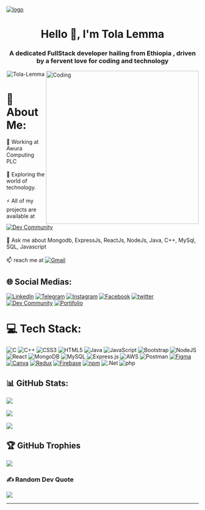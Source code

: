 [![logo](https://camo.githubusercontent.com/48ec00ed4c84e771db4a1db90b56352923a8d644452a32b434d68e97006c9337/68747470733a2f2f63686b736b696c6c732e636f6d2f77702d636f6e74656e742f75706c6f6164732f323032302f30342f504e432d416e696d617465642d42616e6e6572732e676966)](https://portfolio-tolalemma.onrender.com/)
<!-- <h1 style="text-decoration:'none'"></h1> -->
<h1 align="center"> Hello 👋, I'm Tola Lemma </h1>
<h3 align="center"> A dedicated FullStack developer hailing from Ethiopia , driven by a fervent love for coding and technology </h3>
<img align="right" alt="Coding" width="400" src="https://camo.githubusercontent.com/cae12fddd9d6982901d82580bdf321d81fb299141098ca1c2d4891870827bf17/68747470733a2f2f6d69726f2e6d656469756d2e636f6d2f6d61782f313336302f302a37513379765349765f7430696f4a2d5a2e676966"/>

<p align="center"> <img src="https://komarev.com/ghpvc/?username=Tola-lemma&label=Profile%20views&color=brightgreen&style=flat" alt="Tola-Lemma" /> </p>

 # 💫 About Me: 

🔭 Working at Awura Computing PLC <br><br>🌱 Exploring the world of technology.  <br><br>⚡ All of my projects are available at   [![Dev Community](https://img.shields.io/badge/GitHub-100000?style=badge&logo=github&logoColor=white)](https://github.com/Tola-lemma) <br><br>💬 Ask me about Mongodb, ExpressJs, ReactJs, NodeJs, Java, C++, MySql, SQL, Javascript <br><br>📫 reach me at  [ ![Gmail](https://img.shields.io/badge/Gmail-D14836?style=badge&logo=gmail&logoColor=white)](mailto:tolalemma@gmail.com)  


  ## 🌐 Social Medias: 

[![LinkedIn](https://img.shields.io/badge/LinkedIn-%230077B5.svg?logo=linkedin&logoColor=white)](https://www.linkedin.com/in/tolalemma/) 
[![Telegram](https://img.shields.io/badge/Telegram-2CA5E0?style=badge&logo=telegram&logoColor=white)](https://t.me/tolalemma)
[![Instagram](https://img.shields.io/badge/Instagram-%23E4405F.svg?logo=Instagram&logoColor=white)](https://www.instagram.com/tolalemma/)
[![Facebook](https://img.shields.io/badge/Facebook-1877F2?style=badge&logo=facebook&logoColor=white)](https://m.facebook.com/m.tolalemma) 
[![twitter](https://img.shields.io/badge/Twitter-1DA1F2?style=badge&logo=twitter&logoColor=white)](https://twitter.com/TolaLemma)
[![Dev Community](https://img.shields.io/badge/GitHub-100000?style=badge&logo=github&logoColor=white)](https://github.com/Tola-lemma)
[![Portifolio](https://img.shields.io/website-Portifolio-down--red/http/monip.org.svg)](https://portfolio-tolalemma.onrender.com/)

 # 💻 Tech Stack:

![C](https://img.shields.io/badge/c-%2300599C.svg?style=for-the-badge&logo=c&logoColor=white) ![C++](https://img.shields.io/badge/c++-%2300599C.svg?style=for-the-badge&logo=c%2B%2B&logoColor=white) ![CSS3](https://img.shields.io/badge/css3-%231572B6.svg?style=for-the-badge&logo=css3&logoColor=white) ![HTML5](https://img.shields.io/badge/html5-%23E34F26.svg?style=for-the-badge&logo=html5&logoColor=white) ![Java](https://img.shields.io/badge/java-%23ED8B00.svg?style=for-the-badge&logo=java&logoColor=white) ![JavaScript](https://img.shields.io/badge/javascript-%23323330.svg?style=for-the-badge&logo=javascript&logoColor=%23F7DF1E) ![Bootstrap](https://img.shields.io/badge/bootstrap-%23563D7C.svg?style=for-the-badge&logo=bootstrap&logoColor=white) ![NodeJS](https://img.shields.io/badge/node.js-6DA55F?style=for-the-badge&logo=node.js&logoColor=white) ![React](https://img.shields.io/badge/react-%2320232a.svg?style=for-the-badge&logo=react&logoColor=%2361DAFB) ![MongoDB](https://img.shields.io/badge/MongoDB-4EA94B?style=for-the-badge&logo=mongodb&logoColor=white) ![MySQL](https://img.shields.io/badge/mysql-%2300f.svg?style=for-the-badge&logo=mysql&logoColor=white) ![Express.js](https://img.shields.io/badge/express.js-%23404d59.svg?style=for-the-badge&logo=express&logoColor=%2361DAFB) ![AWS](https://img.shields.io/badge/AWS-%23FF9900.svg?style=for-the-badge&logo=amazon-aws&logoColor=white)  ![Postman](https://img.shields.io/badge/Postman-FF6C37?style=for-the-badge&logo=postman&logoColor=white) [![Figma](https://img.shields.io/badge/Figma-F24E1E?style=for-the-badge&logo=figma&logoColor=FFFFFF)](https://portfolio-tolalemma.onrender.com/) [![Canva](https://img.shields.io/badge/Canva-00C4CC?style=for-the-badge&logo=canva&logoColor=FFFFFF)](https://portfolio-tolalemma.onrender.com/)  [![Redux](https://img.shields.io/badge/Redux-764ABC?style=for-the-badge&logo=redux&logoColor=FFFFFF)](https://portfolio-tolalemma.onrender.com/) [![Firebase](https://img.shields.io/badge/Firebase-FFCA28?style=for-the-badge&logo=firebase&logoColor=FFFFFF)](https://portfolio-tolalemma.onrender.com/) [![npm](https://img.shields.io/badge/npm-CB3837?style=for-the-badge&logo=npm&logoColor=FFFFFF)](https://www.npmjs.com/) ![.Net](https://img.shields.io/badge/.NET-5C2D91?style=for-the-badge&logo=.net&logoColor=white) ![php](https://img.shields.io/badge/PHP-777BB4?style=for-the-badge&logo=php&logoColor=white)




## 📊 GitHub Stats:

![](https://github-readme-stats.vercel.app/api?username=Tola-lemma&theme=dark&hide_border=false&include_all_commits=false&count_private=false)<br/>
<br/>
![](https://github-readme-streak-stats.herokuapp.com/?user=Tola-lemma&theme=dark&hide_border=false)<br/>
<br/>
![](https://github-readme-stats.vercel.app/api/top-langs/?username=Tola-lemma&theme=dark&hide_border=false&include_all_commits=false&count_private=false&layout=compact)

## 🏆 GitHub Trophies

![](https://github-profile-trophy.vercel.app/?username=Tola-lemma&theme=radical&no-frame=false&no-bg=true&margin-w=4)

### ✍️ Random Dev Quote
![](https://quotes-github-readme.vercel.app/api?type=horizontal&theme=radical)

---


